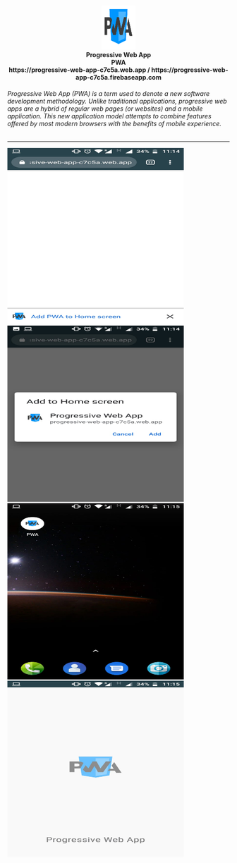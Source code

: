 <p align="center">
  <img src="https://github.com/Suvam-Dawn/PWA/blob/master/public/images/pwa.png"width="15%;" height="100px;"/><br/>
   <b>Progressive Web App</h1><br/>PWA <br/>https://progressive-web-app-c7c5a.web.app / https://progressive-web-app-c7c5a.firebaseapp.com</b>
</p>
<h6>Progressive Web App (PWA) is a term used to denote a new software development methodology. Unlike traditional applications, progressive web apps are a hybrid of regular web pages (or websites) and a mobile application. This new application model attempts to combine features offered by most modern browsers with the benefits of mobile experience.</h6>
<hr>
 <img src="https://github.com/Suvam-Dawn/PWA/blob/master/public/screen/webpage.jpeg"width="400px" height="400px;"/><br/>
 <img src="https://github.com/Suvam-Dawn/PWA/blob/master/public/screen/webpage1.jpeg"width="400px" height="400px;"/><br/>
 <img src="https://github.com/Suvam-Dawn/PWA/blob/master/public/screen/webpage2.jpeg"width="400px" height="400px;"/><br/>
  <img src="https://github.com/Suvam-Dawn/PWA/blob/master/public/screen/webpage3.jpeg"width="400px" height="400px;"/><br/>
